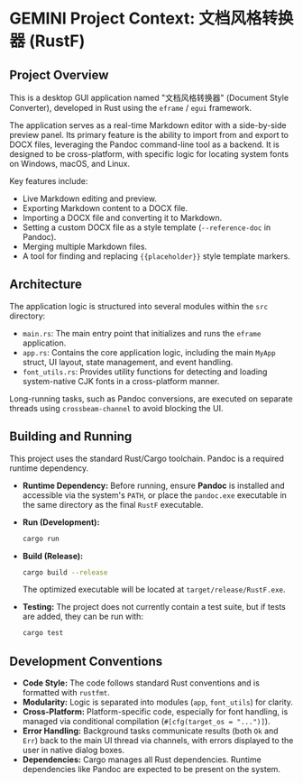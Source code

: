 # GEMINI Project Context: 文档风格转换器 (RustF)

## Project Overview

This is a desktop GUI application named "文档风格转换器" (Document Style Converter), developed in Rust using the `eframe` / `egui` framework. 

The application serves as a real-time Markdown editor with a side-by-side preview panel. Its primary feature is the ability to import from and export to DOCX files, leveraging the Pandoc command-line tool as a backend. It is designed to be cross-platform, with specific logic for locating system fonts on Windows, macOS, and Linux.

Key features include:
- Live Markdown editing and preview.
- Exporting Markdown content to a DOCX file.
- Importing a DOCX file and converting it to Markdown.
- Setting a custom DOCX file as a style template (`--reference-doc` in Pandoc).
- Merging multiple Markdown files.
- A tool for finding and replacing `{{placeholder}}` style template markers.

## Architecture

The application logic is structured into several modules within the `src` directory:
- `main.rs`: The main entry point that initializes and runs the `eframe` application.
- `app.rs`: Contains the core application logic, including the main `MyApp` struct, UI layout, state management, and event handling.
- `font_utils.rs`: Provides utility functions for detecting and loading system-native CJK fonts in a cross-platform manner.

Long-running tasks, such as Pandoc conversions, are executed on separate threads using `crossbeam-channel` to avoid blocking the UI.

## Building and Running

This project uses the standard Rust/Cargo toolchain. Pandoc is a required runtime dependency.

*   **Runtime Dependency:** Before running, ensure **Pandoc** is installed and accessible via the system's `PATH`, or place the `pandoc.exe` executable in the same directory as the final `RustF` executable.

*   **Run (Development):**
    ```sh
    cargo run
    ```

*   **Build (Release):**
    ```sh
    cargo build --release
    ```
    The optimized executable will be located at `target/release/RustF.exe`.

*   **Testing:**
    The project does not currently contain a test suite, but if tests are added, they can be run with:
    ```sh
    cargo test
    ```

## Development Conventions

- **Code Style:** The code follows standard Rust conventions and is formatted with `rustfmt`.
- **Modularity:** Logic is separated into modules (`app`, `font_utils`) for clarity.
- **Cross-Platform:** Platform-specific code, especially for font handling, is managed via conditional compilation (`#[cfg(target_os = "...")]`).
- **Error Handling:** Background tasks communicate results (both `Ok` and `Err`) back to the main UI thread via channels, with errors displayed to the user in native dialog boxes.
- **Dependencies:** Cargo manages all Rust dependencies. Runtime dependencies like Pandoc are expected to be present on the system.
